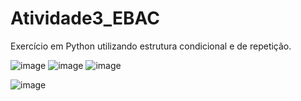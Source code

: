 # Atividade3_EBAC
 Exercício em Python utilizando estrutura condicional e de repetição.
 
 
 ![image](https://user-images.githubusercontent.com/88107960/138533784-979a3000-d25d-4d29-983d-92480562c08e.png)
 ![image](https://user-images.githubusercontent.com/88107960/138533643-991c9d20-2162-4f0e-a0c3-18bd838c6479.png)
 ![image](https://user-images.githubusercontent.com/88107960/138533831-e5dd5bc8-214f-4b18-82f5-5509e8eb6b4f.png)
 
 ![image](https://user-images.githubusercontent.com/88107960/138533883-782e90f1-f249-4b78-83e6-8fd438b37a8a.png)





